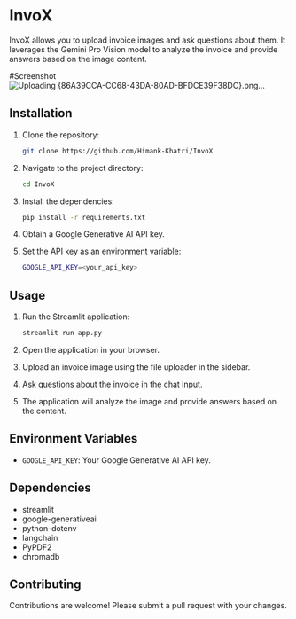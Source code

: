 # InvoX

InvoX allows you to upload invoice images and ask questions about them. It leverages the Gemini Pro Vision model to analyze the invoice and provide answers based on the image content.

#Screenshot
![Uploading {86A39CCA-CC68-43DA-80AD-BFDCE39F38DC}.png…]()


## Installation

1.  Clone the repository:

    ```bash
    git clone https://github.com/Himank-Khatri/InvoX
    ```
2.  Navigate to the project directory:

    ```bash
    cd InvoX
    ```
3.  Install the dependencies:

    ```bash
    pip install -r requirements.txt
    ```
4.  Obtain a Google Generative AI API key.
5.  Set the API key as an environment variable:

    ```bash
    GOOGLE_API_KEY=<your_api_key>
    ```

## Usage

1.  Run the Streamlit application:

    ```bash
    streamlit run app.py
    ```
2.  Open the application in your browser.
3.  Upload an invoice image using the file uploader in the sidebar.
4.  Ask questions about the invoice in the chat input.
5.  The application will analyze the image and provide answers based on the content.

## Environment Variables

*   `GOOGLE_API_KEY`: Your Google Generative AI API key.

## Dependencies

*   streamlit
*   google-generativeai
*   python-dotenv
*   langchain
*   PyPDF2
*   chromadb

## Contributing

Contributions are welcome! Please submit a pull request with your changes.
